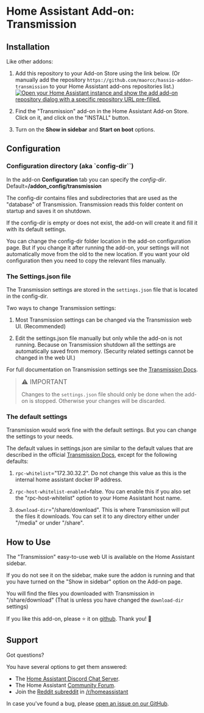 # Home Assistant Add-on: Transmission

## Installation

Like other addons:

1. Add this repository to your Add-on Store using the link below. (Or manually add the repository `https://github.com/maorcc/hassio-addon-transmission` to your Home Assistant add-ons repositories list.)
[![Open your Home Assistant instance and show the add add-on repository dialog with a specific repository URL pre-filled.](https://my.home-assistant.io/badges/supervisor_add_addon_repository.svg)](https://my.home-assistant.io/redirect/supervisor_add_addon_repository/?repository_url=https%3A%2F%2Fgithub.com%2Fmaorcc%2Fhassio-addon-transmission)

2. Find the "Transmission" add-on in the Home Assistant Add-on Store. Click on it, and click on the "INSTALL" button.

3. Turn on the **Show in sidebar** and **Start on boot** options.


## Configuration

### Configuration directory (aka `config-dir``)

In the add-on **Configuration** tab you can specify the *config-dir*. Default=**/addon_config/transmission**

The config-dir contains files and subdirectories that are used as the "database" of Transmission.  Transmission reads this folder content on startup and saves it on shutdown.

If the config-dir is empty or does not exist, the add-on will create it and fill it with its default settings.

You can change the config-dir folder location in the add-on configuration page.  But if you change it after running the add-on, your settings will not automatically move from the old to the new location.  If you want your old configuration then you need to copy the relevant files manually.

### The Settings.json file

The Transmission settings are stored in the `settings.json` file that is located in the config-dir.

Two ways to change Transmission settings:

1. Most Transmission settings can be changed via the Transmission web UI. (Recommended)

2. Edit the settings.json file manually but only while the add-on is not running. Because on Transmission shutdown all the settings are automatically saved from memory.  (Security related settings cannot be changed in the web UI.) 

For full documentation on Transmission settings see the [Transmission Docs].

> <big>⚠️ IMPORTANT</big>
>
> Changes to the `settings.json` file should only be done when the add-on is stopped.  Otherwise your changes will be discarded.

### The default settings

Transmission would work fine with the default settings. But you can change the settings to your needs.

The default values in settings.json are similar to the default values that are described in the official [Transmission Docs], except for the following defaults:

1. `rpc-whitelist`="172.30.32.2". Do not change this value as this is the internal home assistant docker IP address.

2. `rpc-host-whitelist-enabled`=false. You can enable this if you also set the "rpc-host-whitelist" option to your Home Assistant host name.

3. `download-dir`="/share/download". This is where Transmission will put the files it downloads.  You can set it to any directory either under "/media" or under "/share".


## How to Use

The "Transmission" easy-to-use web UI is available on the Home Assistant sidebar.

If you do not see it on the sidebar, make sure the addon is running and that you have turned on the "Show in sidebar" option on the Add-on page.

You will find the files you downloaded with Transmission in "/share/download" (That is unless you have changed the `download-dir` settings) 

If you like this add-on, please ⭐ it on [github](https://github.com/maorcc/hassio-addon-transmission). Thank you! 🙏


## Support

Got questions?

You have several options to get them answered:

- The [Home Assistant Discord Chat Server][discord].
- The Home Assistant [Community Forum][forum].
- Join the [Reddit subreddit][reddit] in [/r/homeassistant][reddit]

In case you've found a bug, please [open an issue on our GitHub][issue].

[discord]: https://discord.gg/9H9uwXXEhJ
[forum]: https://community.home-assistant.io
[issue]: https://github.com/maorcc/hassio-addon-transmission/issues
[reddit]: https://reddit.com/r/homeassistant
[repository]: https://github.com/maorcc/hassio-addon-transmission
[Transmission Docs]: https://github.com/transmission/transmission/blob/main/docs/Editing-Configuration-Files.md#options